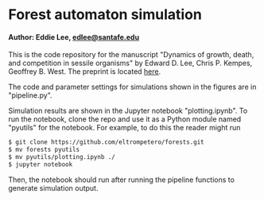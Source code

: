 # Forest automaton simulation
#### Author: Eddie Lee, edlee@santafe.edu

This is the code repository for the manuscript "Dynamics of growth, death, and competition
in sessile organisms" by Edward D. Lee, Chris P. Kempes, Geoffrey B. West. The preprint is
located [here](https://arxiv.org/abs/2009.14699).

The code and parameter settings for simulations shown in the figures are in "pipeline.py".

Simulation results are shown in the Jupyter notebook "plotting.ipynb". To run the
notebook, clone the repo and use it as a Python module named "pyutils" for the notebook.
For example, to do this the reader might run
```bash
$ git clone https://github.com/eltrompetero/forests.git
$ mv forests pyutils
$ mv pyutils/plotting.ipynb ./
$ jupyter notebook
```
Then, the notebook should run after running the pipeline functions to generate simulation
output.
